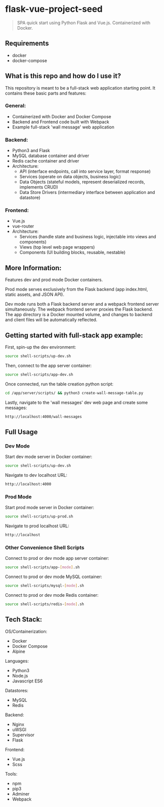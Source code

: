 

# flask-vue-project-seed

> SPA quick start using Python Flask and Vue.js. Containerized with Docker.


## Requirements

- docker
- docker-compose


## What is this repo and how do I use it?

This repository is meant to be a full-stack web application starting point. It
contains these basic parts and features:

### General:
- Containerized with Docker and Docker Compose
- Backend and Frontend code built with Webpack
- Example full-stack 'wall message' web application

### Backend:
- Python3 and Flask
- MySQL database container and driver
- Redis cache container and driver
- Architecture:
  * API (interface endpoints, call into service layer, format response)
  * Services (operate on data objects, business logic)
  * Data Objects (stateful models, represent deserialized records, implements CRUD)
  * Data Store Drivers (intermediary interface between application and datastore)

### Frontend:
- Vue.js
- vue-router
- Architecture:
  * Services (handle state and business logic, injectable into views and components)
  * Views (top level web page wrappers)
  * Components (UI building blocks, reusable, nestable)


## More Information:

Features dev and prod mode Docker containers.

Prod mode serves exclusively from the Flask backend (app index.html, static
assets, and JSON API).

Dev mode runs both a Flask backend server and a webpack frontend server
simultaneously. The webpack frontend server proxies the Flask backend. The app
directory is a Docker mounted volume, and changes to backend and client files
will be automatically reflected.


## Getting started with full-stack app example:

First, spin-up the dev environment:
```sh
source shell-scripts/up-dev.sh
```

Then, connect to the app server container:
```sh
source shell-scripts/app-dev.sh
```

Once connected, run the table creation python script:
```sh
cd /app/server/scripts/ && python3 create-wall-message-table.py
```

Lastly, navigate to the 'wall messages' dev web page and create some messages:
```sh
http://localhost:4000/wall-messages
```


## Full Usage

### Dev Mode

Start dev mode server in Docker container:
```sh
source shell-scripts/up-dev.sh
```

Navigate to dev localhost URL:
```sh
http://localhost:4000
```

### Prod Mode

Start prod mode server in Docker container:
```sh
source shell-scripts/up-prod.sh
```

Navigate to prod localhost URL:
```sh
http://localhost
```

### Other Convenience Shell Scripts

Connect to prod or dev mode app server container:
```sh
source shell-scripts/app-[mode].sh
```

Connect to prod or dev mode MySQL container:
```sh
source shell-scripts/mysql-[mode].sh
```

Connect to prod or dev mode Redis container:
```sh
source shell-scripts/redis-[mode].sh
```


## Tech Stack:

OS/Containerization:
- Docker
- Docker Compose
- Alpine

Languages:
- Python3
- Node.js
- Javascript ES6

Datastores:
- MySQL
- Redis

Backend:
- Nginx
- uWSGI
- Supervisor
- Flask

Frontend:
- Vue.js
- Scss

Tools:
- npm
- pip3
- Adminer
- Webpack

